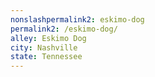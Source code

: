 ```yaml
---
﻿nonslashpermalink2: eskimo-dog
permalink2: /eskimo-dog/
alley: Eskimo Dog
city: Nashville
state: Tennessee
---
```

